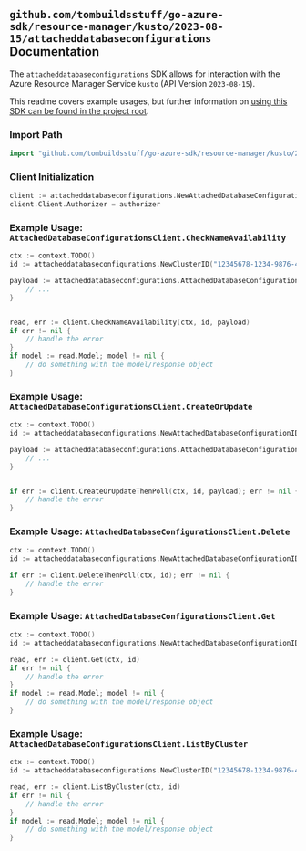 
## `github.com/tombuildsstuff/go-azure-sdk/resource-manager/kusto/2023-08-15/attacheddatabaseconfigurations` Documentation

The `attacheddatabaseconfigurations` SDK allows for interaction with the Azure Resource Manager Service `kusto` (API Version `2023-08-15`).

This readme covers example usages, but further information on [using this SDK can be found in the project root](https://github.com/tombuildsstuff/go-azure-sdk/tree/main/docs).

### Import Path

```go
import "github.com/tombuildsstuff/go-azure-sdk/resource-manager/kusto/2023-08-15/attacheddatabaseconfigurations"
```


### Client Initialization

```go
client := attacheddatabaseconfigurations.NewAttachedDatabaseConfigurationsClientWithBaseURI("https://management.azure.com")
client.Client.Authorizer = authorizer
```


### Example Usage: `AttachedDatabaseConfigurationsClient.CheckNameAvailability`

```go
ctx := context.TODO()
id := attacheddatabaseconfigurations.NewClusterID("12345678-1234-9876-4563-123456789012", "example-resource-group", "clusterValue")

payload := attacheddatabaseconfigurations.AttachedDatabaseConfigurationsCheckNameRequest{
	// ...
}


read, err := client.CheckNameAvailability(ctx, id, payload)
if err != nil {
	// handle the error
}
if model := read.Model; model != nil {
	// do something with the model/response object
}
```


### Example Usage: `AttachedDatabaseConfigurationsClient.CreateOrUpdate`

```go
ctx := context.TODO()
id := attacheddatabaseconfigurations.NewAttachedDatabaseConfigurationID("12345678-1234-9876-4563-123456789012", "example-resource-group", "clusterValue", "attachedDatabaseConfigurationValue")

payload := attacheddatabaseconfigurations.AttachedDatabaseConfiguration{
	// ...
}


if err := client.CreateOrUpdateThenPoll(ctx, id, payload); err != nil {
	// handle the error
}
```


### Example Usage: `AttachedDatabaseConfigurationsClient.Delete`

```go
ctx := context.TODO()
id := attacheddatabaseconfigurations.NewAttachedDatabaseConfigurationID("12345678-1234-9876-4563-123456789012", "example-resource-group", "clusterValue", "attachedDatabaseConfigurationValue")

if err := client.DeleteThenPoll(ctx, id); err != nil {
	// handle the error
}
```


### Example Usage: `AttachedDatabaseConfigurationsClient.Get`

```go
ctx := context.TODO()
id := attacheddatabaseconfigurations.NewAttachedDatabaseConfigurationID("12345678-1234-9876-4563-123456789012", "example-resource-group", "clusterValue", "attachedDatabaseConfigurationValue")

read, err := client.Get(ctx, id)
if err != nil {
	// handle the error
}
if model := read.Model; model != nil {
	// do something with the model/response object
}
```


### Example Usage: `AttachedDatabaseConfigurationsClient.ListByCluster`

```go
ctx := context.TODO()
id := attacheddatabaseconfigurations.NewClusterID("12345678-1234-9876-4563-123456789012", "example-resource-group", "clusterValue")

read, err := client.ListByCluster(ctx, id)
if err != nil {
	// handle the error
}
if model := read.Model; model != nil {
	// do something with the model/response object
}
```
